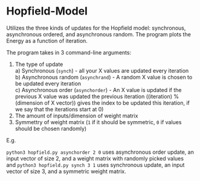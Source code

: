 # Hopfield-Model
Utilizes the three kinds of updates for the Hopfield model: synchronous, asynchronous ordered, and asynchronous random. The program plots the Energy as a function of iteration.

The program takes in 3 command-line arguments:

1) The type of update <br/>
  </t>a) Synchronous (```synch```) - all your X values are updated every iteration <br/>
  </t>b) Asynchronous random (```asynchrand```) - A random X value is chosen to be updated every iteration <br/> 
  </t>c) Asynchronous order (```asynchorder```) - An X value is updated if the previous X value was updated the previous iteration ((iteration) % (dimension of X vector)) gives the index to be updated this iteration, if we say that the iterations start at 0) <br/>
2) The amount of inputs/dimension of weight matrix
3) Symmettry of weight matrix (`1` if it should be symmetric, `0` if values should be chosen randomly)

E.g. 

```python3 hopfield.py asynchorder 2 0``` uses asynchronous order update, an input vector of size 2, and a weight matrix with randomly picked values <br/> and
```python3 hopfield.py synch 3 1``` uses synchronous update, an input vector of size 3, and a symmetric weight matrix.

